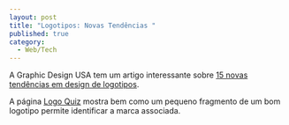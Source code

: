 ```yaml
---
layout: post
title: "Logotipos: Novas Tendências "
published: true
category:
  - Web/Tech
---
```

<p>A Graphic Design USA tem um artigo interessante sobre <a href="http://www.gdusa.com/feature/4_03/trends.php">15 novas tendências em design de logotipos</a>.</p>

<p>A página <a href="http://www.cindywilsondesign.com/html/fun/quiz.html">Logo Quiz</a> mostra bem como um pequeno fragmento de um bom logotipo permite identificar a marca associada.</p>

